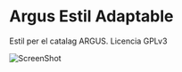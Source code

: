 Argus Estil Adaptable
=====================

Estil per el catalag ARGUS. Licencia GPLv3


![ScreenShot](https://raw.github.com/WaKeMaTTa/Argus-Style-Responsive/gh-pages/doc/responsive-argus.png)
